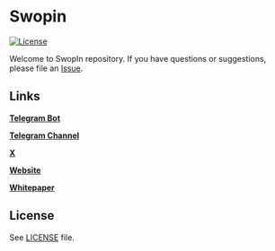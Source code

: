 # Swopin
[![License](https://img.shields.io/github/license/swopin/swopin)](LICENSE)

Welcome to SwopIn repository.
If you have questions or suggestions, please file an [Issue](https://github.com/swopin/swopin/issues/new).

## Links

**[Telegram Bot](https://t.me/swopin_bot?start=ref_1)**

**[Telegram Channel](https://t.me/swopin)**

**[X](https://twitter.com/swopin_nft)**

**[Website](https://happygin.net/#/about)**

**[Whitepaper](https://happygin.net/#/whitepaper)**

## License

See [LICENSE](LICENSE) file.
